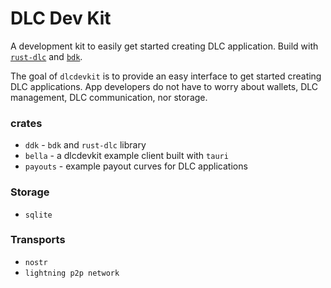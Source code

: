 # DLC Dev Kit

A development kit to easily get started creating DLC application. Build with [`rust-dlc`](https://github.com/p2pderivatives/rust-dlc) and [`bdk`](https://github.com/bitcoindevkit/bdk).

The goal of `dlcdevkit` is to provide an easy interface to get started creating DLC applications. App developers do not have to worry
about wallets, DLC management, DLC communication, nor storage.

### crates
* `ddk` - `bdk` and `rust-dlc` library
* `bella` - a dlcdevkit example client built with `tauri`
* `payouts` - example payout curves for DLC applications

### Storage
* `sqlite`

### Transports
* `nostr`
* `lightning p2p network`
